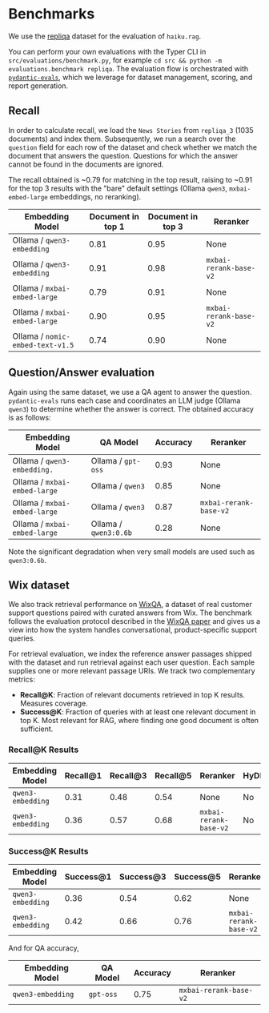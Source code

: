 # Benchmarks

We use the [repliqa](https://huggingface.co/datasets/ServiceNow/repliqa) dataset for the evaluation of `haiku.rag`.

You can perform your own evaluations with the Typer CLI in
`src/evaluations/benchmark.py`, for example `cd src && python -m evaluations.benchmark repliqa`.
The evaluation flow is orchestrated with
[`pydantic-evals`](https://github.com/pydantic/pydantic-ai/tree/main/libs/pydantic-evals),
which we leverage for dataset management, scoring, and report generation.

## Recall

In order to calculate recall, we load the `News Stories` from `repliqa_3` (1035 documents) and index them. Subsequently, we run a search over the `question` field for each row of the dataset and check whether we match the document that answers the question. Questions for which the answer cannot be found in the documents are ignored.


The recall obtained is ~0.79 for matching in the top result, raising to ~0.91 for the top 3 results with the "bare" default settings (Ollama `qwen3`, `mxbai-embed-large` embeddings, no reranking).

| Embedding Model                       | Document in top 1 | Document in top 3 | Reranker               |
|---------------------------------------|-------------------|-------------------|------------------------|
| Ollama / `qwen3-embedding`            | 0.81              | 0.95              | None                   |
| Ollama / `qwen3-embedding`            | 0.91              | 0.98              | `mxbai-rerank-base-v2` |
| Ollama / `mxbai-embed-large`          | 0.79              | 0.91              | None                   |
| Ollama / `mxbai-embed-large`          | 0.90              | 0.95              | `mxbai-rerank-base-v2` |
| Ollama / `nomic-embed-text-v1.5`      | 0.74              | 0.90              | None                   |

## Question/Answer evaluation

Again using the same dataset, we use a QA agent to answer the question.
`pydantic-evals` runs each case and coordinates an LLM judge (Ollama `qwen3`) to
determine whether the answer is correct. The obtained accuracy is as follows:

| Embedding Model                    | QA Model                          | Accuracy  | Reranker               |
|------------------------------------|-----------------------------------|-----------|------------------------|
| Ollama / `qwen3-embedding. `       | Ollama / `gpt-oss`                | 0.93      | None                   |
| Ollama / `mxbai-embed-large`       | Ollama / `qwen3`                  | 0.85      | None                   |
| Ollama / `mxbai-embed-large`       | Ollama / `qwen3`                  | 0.87      | `mxbai-rerank-base-v2` |
| Ollama / `mxbai-embed-large`       | Ollama / `qwen3:0.6b`             | 0.28      | None                   |

Note the significant degradation when very small models are used such as `qwen3:0.6b`.

## Wix dataset

We also track retrieval performance on [WixQA](https://huggingface.co/datasets/Wix/WixQA),
a dataset of real customer support questions paired with curated answers from
Wix. The benchmark follows the evaluation protocol described in the
[WixQA paper](https://arxiv.org/abs/2505.08643) and gives us a view into how the
system handles conversational, product-specific support queries.

For retrieval evaluation, we index the reference answer passages shipped with the dataset and
run retrieval against each user question. Each sample supplies one or more
relevant passage URIs. We track two complementary metrics:

- **Recall@K**: Fraction of relevant documents retrieved in top K results. Measures coverage.
- **Success@K**: Fraction of queries with at least one relevant document in top K. Most relevant for RAG, where finding one good document is often sufficient.

### Recall@K Results

| Embedding Model            | Recall@1 | Recall@3 | Recall@5 | Reranker               | HyDE |
|----------------------------|----------|----------|----------|------------------------|------|
| `qwen3-embedding`          | 0.31     | 0.48     | 0.54     | None                   | No   |
| `qwen3-embedding`          | 0.36     | 0.57     | 0.68     | `mxbai-rerank-base-v2` | No   |

### Success@K Results

| Embedding Model            | Success@1 | Success@3 | Success@5 | Reranker               | HyDE |
|----------------------------|-----------|-----------|-----------|------------------------|------|
| `qwen3-embedding`          | 0.36      | 0.54      | 0.62      | None                   | No   |
| `qwen3-embedding`          | 0.42      | 0.66      | 0.76      | `mxbai-rerank-base-v2` | No   |


And for QA accuracy,

| Embedding Model            | QA Model  | Accuracy | Reranker               |
|----------------------------|-----------|----------|------------------------|
| `qwen3-embedding`          | `gpt-oss` | 0.75     | `mxbai-rerank-base-v2` |
